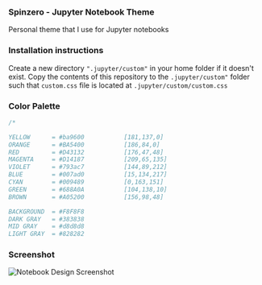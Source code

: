 ### Spinzero - Jupyter Notebook Theme
Personal theme that I use for Jupyter notebooks

### Installation instructions
Create a new directory `".jupyter/custom"` in your home folder if it doesn't exist.
Copy the contents of this repository to the `.jupyter/custom"` folder such that `custom.css` file is located at `.jupyter/custom/custom.css`

### Color Palette
```CSS
/*

YELLOW      = #ba9600			[181,137,0]
ORANGE      = #BA5400			[186,84,0]
RED         = #D43132			[176,47,48]
MAGENTA     = #D14187			[209,65,135]
VIOLET      = #793ac7			[144,89,212]
BLUE        = #007ad0			[15,134,217]
CYAN        = #009489			[0,163,151]
GREEN       = #688A0A			[104,138,10]
BROWN 		= #A05200			[156,98,48]

BACKGROUND  = #F8F8F8
DARK GRAY   = #383838
MID GRAY    = #d8d8d8
LIGHT GRAY  = #828282

```

### Screenshot

![Notebook Design Screenshot](https://github.com/neilpanchal/spinzero-jupyter-theme/raw/master/screenshot.png "Notebook Design")
